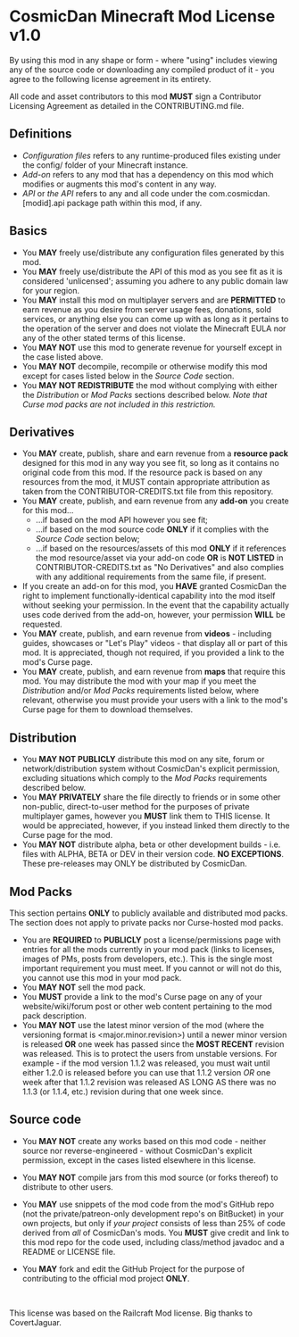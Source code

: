 # CosmicDan Minecraft Mod License v1.0

By using this mod in any shape or form - where "using" includes viewing any of the source code or downloading any compiled product of it - you agree to the following license agreement in its entirety.

All code and asset contributors to this mod **MUST** sign a Contributor Licensing Agreement as detailed in the CONTRIBUTING.md file.

## Definitions

* *Configuration files* refers to any runtime-produced files existing under the config/ folder of your Minecraft instance.
* *Add-on* refers to any mod that has a dependency on this mod which modifies or augments this mod's content in any way.
* *API* or *the API* refers to any and all code under the com.cosmicdan.[modid].api package path within this mod, if any.



## Basics

  * You **MAY** freely use/distribute any configuration files generated by this mod.
  * You **MAY** freely use/distribute the API of this mod as you see fit as it is considered 'unlicensed'; assuming you adhere to any public domain law for your region. 
  * You **MAY** install this mod on multiplayer servers and are **PERMITTED** to earn revenue as you desire from server usage fees, donations, sold services, or anything else you can come up with as long as it pertains to the operation of the server and does not violate the Minecraft EULA nor any of the other stated terms of this license.
  * You **MAY NOT** use this mod to generate revenue for yourself except in the case listed above.
  * You **MAY NOT** decompile, recompile or otherwise modify this mod except for cases listed below in the *Source Code* section.
  * You **MAY NOT REDISTRIBUTE** the mod without complying with either the *Distribution* or *Mod Packs* sections described below. *Note that Curse mod packs are not included in this restriction.*

## Derivatives

  * You **MAY** create, publish, share and earn revenue from a **resource pack** designed for this mod in any way you see fit, so long as it contains no original code from this mod. If the resource pack is based on any resources from the mod, it MUST contain appropriate attribution as taken from the CONTRIBUTOR-CREDITS.txt file from this repository.
  * You **MAY** create, publish, and earn revenue from any **add-on** you create for this mod...
      * ...if based on the mod API however you see fit;
      * ...if based on the mod source code **ONLY** if it complies with the *Source Code* section below;
      * ...if based on the resources/assets of this mod **ONLY** if it references the mod resource/asset via your add-on code **OR** is **NOT LISTED** in CONTRIBUTOR-CREDITS.txt as "No Derivatives" and also complies with any additional requirements from the same file, if present.
  * If you create an add-on for this mod, you **HAVE** granted CosmicDan the right to implement functionally-identical capability into the mod itself without seeking your permission. In the event that the capability actually uses code derived from the add-on, however, your permission **WILL** be requested.
  * You **MAY** create, publish, and earn revenue from **videos** - including guides, showcases or "Let's Play" videos - that display all or part of this mod. It is appreciated, though not required, if you provided a link to the mod's Curse page.
  * You **MAY** create, publish, and earn revenue from **maps** that require this mod. You may distribute the mod with your map if you meet the *Distribution* and/or *Mod Packs* requirements listed below, where relevant, otherwise you must provide your users with a link to the mod's Curse page for them to download themselves.

## Distribution
  * You **MAY NOT PUBLICLY** distribute this mod on any site, forum or network/distribution system without CosmicDan's explicit permission, excluding situations which comply to the *Mod Packs* requirements described below.
  * You **MAY PRIVATELY** share the file directly to friends or in some other non-public, direct-to-user method for the purposes of private multiplayer games, however you **MUST** link them to THIS license. It would be appreciated, however, if you instead linked them directly to the Curse page for the mod.
  * You **MAY NOT** distribute alpha, beta or other development builds - i.e. files with ALPHA, BETA or DEV in their version code. **NO EXCEPTIONS**. These pre-releases may ONLY be distributed by CosmicDan.

## Mod Packs

This section pertains **ONLY** to publicly available and distributed mod packs. The section does not apply to private packs nor Curse-hosted mod packs.

* You are **REQUIRED** to **PUBLICLY** post a license/permissions page with entries for all the mods currently in your mod pack (links to licenses, images of PMs, posts from developers, etc.). This is the single most important requirement you must meet. If you cannot or will not do this, you cannot use this mod in your mod pack.
* You **MAY NOT** sell the mod pack.
* You **MUST** provide a link to the mod's Curse page on any of your website/wiki/forum post or other web content pertaining to the mod pack description.
* You **MAY NOT** use the latest minor version of the mod (where the versioning format is <major.minor.revision>) until a newer minor version is released **OR** one week has passed since the **MOST RECENT** revision was released. This is to protect the users from unstable versions. For example - if the mod version 1.1.2 was released, you must wait until either 1.2.0 is released before you can use that 1.1.2 version *OR* one week after that 1.1.2 revision was released AS LONG AS there was no 1.1.3 (or 1.1.4, etc.) revision during that one week since.

## Source code

  * You **MAY NOT** create any works based on this mod code - neither source nor reverse-engineered - without CosmicDan's explicit permission, except in the cases listed elsewhere in this license.

  * You **MAY NOT** compile jars from this mod source (or forks thereof) to distribute to other users.

  * You **MAY** use snippets of the mod code from the mod's GitHub repo (not the private/patreon-only development repo's on BitBucket) in your own projects, but only if *your project* consists of less than 25% of code derived from *all* of CosmicDan's mods. You **MUST** give credit and link to this mod repo for the code used, including class/method javadoc and a README or LICENSE file.

  * You **MAY** fork and edit the GitHub Project for the purpose of contributing to the official mod project **ONLY**.

    ​    

This license was based on the Railcraft Mod license. Big thanks to CovertJaguar.